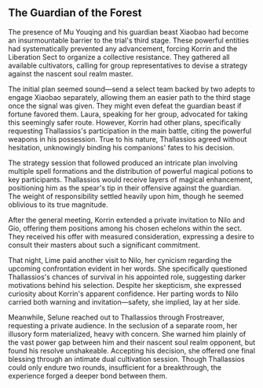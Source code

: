 ## The Guardian of the Forest

The presence of Mu Youqing and his guardian beast Xiaobao had become an insurmountable barrier to the trial's third stage. These powerful entities had systematically prevented any advancement, forcing Korrin and the Liberation Sect to organize a collective resistance. They gathered all available cultivators, calling for group representatives to devise a strategy against the nascent soul realm master.

The initial plan seemed sound—send a select team backed by two adepts to engage Xiaobao separately, allowing them an easier path to the third stage once the signal was given. They might even defeat the guardian beast if fortune favored them. Laura, speaking for her group, advocated for taking this seemingly safer route. However, Korrin had other plans, specifically requesting Thallassios's participation in the main battle, citing the powerful weapons in his possession. True to his nature, Thallassios agreed without hesitation, unknowingly binding his companions' fates to his decision.

The strategy session that followed produced an intricate plan involving multiple spell formations and the distribution of powerful magical potions to key participants. Thallassios would receive layers of magical enhancement, positioning him as the spear's tip in their offensive against the guardian. The weight of responsibility settled heavily upon him, though he seemed oblivious to its true magnitude.

After the general meeting, Korrin extended a private invitation to Nilo and Gio, offering them positions among his chosen echelons within the sect. They received his offer with measured consideration, expressing a desire to consult their masters about such a significant commitment.

That night, Lime paid another visit to Nilo, her cynicism regarding the upcoming confrontation evident in her words. She specifically questioned Thallassios's chances of survival in his appointed role, suggesting darker motivations behind his selection. Despite her skepticism, she expressed curiosity about Korrin's apparent confidence. Her parting words to Nilo carried both warning and invitation—safety, she implied, lay at her side.

Meanwhile, Selune reached out to Thallassios through Frostreaver, requesting a private audience. In the seclusion of a separate room, her illusory form materialized, heavy with concern. She warned him plainly of the vast power gap between him and their nascent soul realm opponent, but found his resolve unshakeable. Accepting his decision, she offered one final blessing through an intimate dual cultivation session. Though Thallassios could only endure two rounds, insufficient for a breakthrough, the experience forged a deeper bond between them.